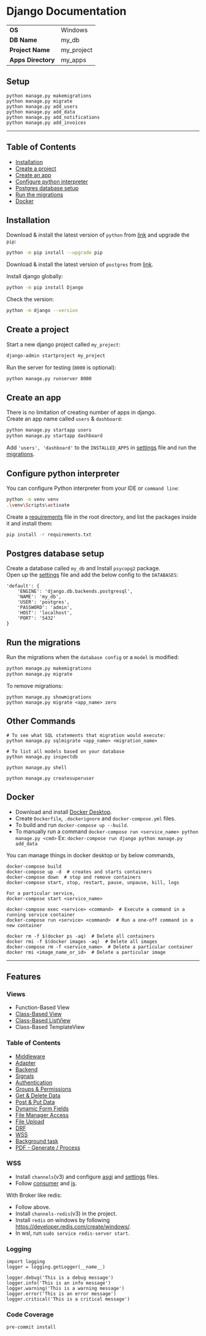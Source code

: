 # Django Documentation

|                    |            |
|--------------------|------------|
| **OS**             | Windows    |
| **DB Name**        | my_db      |
| **Project Name**   | my_project |
| **Apps Directory** | my_apps    |


## Setup
```
python manage.py makemigrations
python manage.py migrate
python manage.py add_users
python manage.py add_data
python manage.py add_notifications
python manage.py add_invoices
```
<hr>


## Table of Contents

- [Installation](#installation)
- [Create a project](#create-a-project)
- [Create an app](#create-an-app)
- [Configure python interpreter](#configure-python-interpreter)
- [Postgres database setup](#postgres-database-setup)
- [Run the migrations](#run-the-migrations)
- [Docker](#docker)


## Installation

Download & install the latest version of `python` from  [link](https://www.python.org/downloads/windows/)
and upgrade the `pip`:

```sh
python -m pip install --upgrade pip
```

Download & install the latest version of `postgres` from [link](https://www.postgresql.org/download/windows/).

Install django globally:

```sh
python -m pip install Django
```

Check the version:

```sh
python -m django --version
```


## Create a project

Start a new django project called `my_project`:

```sh
django-admin startproject my_project
```

Run the server for testing (`8000` is optional):

```sh
python manage.py runserver 8000
```


## Create an app

There is no limitation of creating number of apps in django.<br>
Create an app name called `users` & `dashboard`:

```sh
python manage.py startapp users
python manage.py startapp dashboard
```

Add `'users', 'dashboard'` to the `INSTALLED_APPS` in [settings](my_project/settings.py) file and run the [migrations](#run-the-migrations).

## Configure python interpreter

You can configure Python interpreter from your IDE or `command line`:
```sh
python -m venv venv
.\venv\Scripts\activate
```

Create a [requirements](requirements.txt) file in the root directory,
and list the packages inside it and install them:
```sh
pip install -r requirements.txt
```


## Postgres database setup

Create a database called `my_db` and
Install `psycopg2` package.<br>
Open up the [settings](my_project/settings.py) file and add the below config to the `DATABASES`:

```
'default': {
    'ENGINE': 'django.db.backends.postgresql',
    'NAME': 'my_db',
    'USER': 'postgres',
    'PASSWORD': 'admin',
    'HOST': 'localhost',
    'PORT': '5432'
}
```


## Run the migrations

Run the migrations when the `database config` or a `model` is modified:

```sh
python manage.py makemigrations
python manage.py migrate
```

To remove migrations:

```
python manage.py showmigrations
python manage.py migrate <app_name> zero
```


## Other Commands

```
# To see what SQL statements that migration would execute:
python manage.py sqlmigrate <app_name> <migration_name>

# To list all models based on your database
python manage.py inspectdb

python manage.py shell

python manage.py createsuperuser
```



## Docker

 - Download and install [Docker Desktop](https://www.docker.com/products/docker-desktop/).
 - Create `Dockerfile`, `.dockerignore` and `docker-compose.yml` files.
 - To build and run `docker-compose up --build`.
 - To manually run a command `docker-compose run <service_name> python manage.py <cmd>`
   Ex: `docker-compose run django python manage.py add_data`

You can manage things in docker desktop or by below commands,

```
docker-compose build
docker-compose up -d  # creates and starts containers
docker-compose down  # stop and remove containers
docker-compose start, stop, restart, pause, unpause, kill, logs

For a particular service,
docker-compose start <service_name>

docker-compose exec <service> <command>  # Execute a command in a running service container
docker-compose run <service> <command>  # Run a one-off command in a new container

docker rm -f $(docker ps -aq)  # Delete all containers
docker rmi -f $(docker images -aq)  # Delete all images
docker-compose rm -f <service_name>  # Delete a particular container
docker rmi <image_name_or_id>  # Delete a particular image
```

---
## Features
### Views
 - Function-Based View
 - [Class-Based View](my_apps/users/views/profile.py)
 - [Class-Based ListView](my_apps/dashboard/views/data.py)
 - Class-Based TemplateView


### Table of Contents
 - [Middleware](my_apps/middleware.py)
 - [Adapter](my_apps/adapter.py)
 - [Backend](my_apps/backend.py)
 - [Signals](my_apps/users/signals.py)
 - [Authentication](my_project/urls.py)
 - [Groups & Permissions](my_apps/users/utils.py)
 - [Get & Delete Data](my_apps/dashboard/views/data.py)
 - [Post & Put Data](my_apps/dashboard/views/data_modify.py)
 - [Dynamic Form Fields](my_apps/dashboard/forms/full_data.py)
 - [File Manager Access](my_apps/users/views/access_file.py)
 - [File Upload](my_apps/users/views/profile.py)
 - [DRF](my_apps/rest/README.md)
 - [WSS](#WSS)
 - [Background task](my_apps/background_task/__init__.py)
 - [PDF - Generate / Process](my_apps/pdf/__init__.py)


### WSS

 - Install `channels`(v3) and configure [asgi](my_project/asgi.py) and [settings](my_project/settings.py) files.
 - Follow [consumer](my_apps/notification/consumers.py) and [js](static/js/notification.js).

With Broker like redis:

 - Follow above.
 - Install `channels-redis`(v3) in the project.
 - Install `redis` on windows by following https://developer.redis.com/create/windows/.
 - In wsl, run `sudo service redis-server start`.


### Logging
```
import logging
logger = logging.getLogger(__name__)

logger.debug('This is a debug message')
logger.info('This is an info message')
logger.warning('This is a warning message')
logger.error('This is an error message')
logger.critical('This is a critical message')
```

### Code Coverage

```
pre-commit install
```
